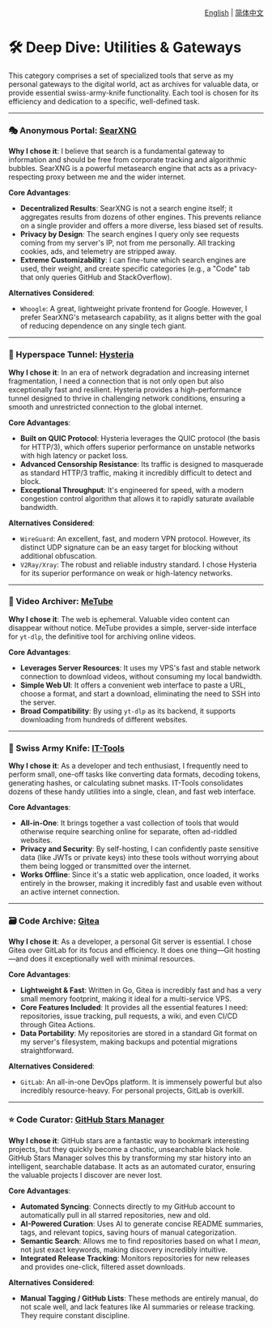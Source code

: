 <p align="right">
  <a href="./utilities-and-gateways.md">English</a> | <a href="./utilities-and-gateways_zh-CN.md">简体中文</a>
</p>

# 🛠️ Deep Dive: Utilities & Gateways

This category comprises a set of specialized tools that serve as my personal gateways to the digital world, act as archives for valuable data, or provide essential swiss-army-knife functionality. Each tool is chosen for its efficiency and dedication to a specific, well-defined task.

---

### 🎭 Anonymous Portal: [SearXNG](https://docs.searxng.org/)

**Why I chose it**: I believe that search is a fundamental gateway to information and should be free from corporate tracking and algorithmic bubbles. SearXNG is a powerful metasearch engine that acts as a privacy-respecting proxy between me and the wider internet.

**Core Advantages**:
*   **Decentralized Results**: SearXNG is not a search engine itself; it aggregates results from dozens of other engines. This prevents reliance on a single provider and offers a more diverse, less biased set of results.
*   **Privacy by Design**: The search engines I query only see requests coming from my server's IP, not from me personally. All tracking cookies, ads, and telemetry are stripped away.
*   **Extreme Customizability**: I can fine-tune which search engines are used, their weight, and create specific categories (e.g., a "Code" tab that only queries GitHub and StackOverflow).

**Alternatives Considered**:
*   `Whoogle`: A great, lightweight private frontend for Google. However, I prefer SearXNG's metasearch capability, as it aligns better with the goal of reducing dependence on any single tech giant.

---

### 🚀 Hyperspace Tunnel: [Hysteria](https://hysteria.network/)

**Why I chose it**: In an era of network degradation and increasing internet fragmentation, I need a connection that is not only open but also exceptionally fast and resilient. Hysteria provides a high-performance tunnel designed to thrive in challenging network conditions, ensuring a smooth and unrestricted connection to the global internet.

**Core Advantages**:
*   **Built on QUIC Protocol**: Hysteria leverages the QUIC protocol (the basis for HTTP/3), which offers superior performance on unstable networks with high latency or packet loss.
*   **Advanced Censorship Resistance**: Its traffic is designed to masquerade as standard HTTP/3 traffic, making it incredibly difficult to detect and block.
*   **Exceptional Throughput**: It's engineered for speed, with a modern congestion control algorithm that allows it to rapidly saturate available bandwidth.

**Alternatives Considered**:
*   `WireGuard`: An excellent, fast, and modern VPN protocol. However, its distinct UDP signature can be an easy target for blocking without additional obfuscation.
*   `V2Ray/Xray`: The robust and reliable industry standard. I chose Hysteria for its superior performance on weak or high-latency networks.

---

### 📼 Video Archiver: [MeTube](https://github.com/alexta69/metube)

**Why I chose it**: The web is ephemeral. Valuable video content can disappear without notice. MeTube provides a simple, server-side interface for `yt-dlp`, the definitive tool for archiving online videos.

**Core Advantages**:
*   **Leverages Server Resources**: It uses my VPS's fast and stable network connection to download videos, without consuming my local bandwidth.
*   **Simple Web UI**: It offers a convenient web interface to paste a URL, choose a format, and start a download, eliminating the need to SSH into the server.
*   **Broad Compatibility**: By using `yt-dlp` as its backend, it supports downloading from hundreds of different websites.

---

### 🧰 Swiss Army Knife: [IT-Tools](https://it-tools.tech/)

**Why I chose it**: As a developer and tech enthusiast, I frequently need to perform small, one-off tasks like converting data formats, decoding tokens, generating hashes, or calculating subnet masks. IT-Tools consolidates dozens of these handy utilities into a single, clean, and fast web interface.

**Core Advantages**:
*   **All-in-One**: It brings together a vast collection of tools that would otherwise require searching online for separate, often ad-riddled websites.
*   **Privacy and Security**: By self-hosting, I can confidently paste sensitive data (like JWTs or private keys) into these tools without worrying about them being logged or transmitted over the internet.
*   **Works Offline**: Since it's a static web application, once loaded, it works entirely in the browser, making it incredibly fast and usable even without an active internet connection.

---

### 🗃️ Code Archive: [Gitea](https://gitea.io/)

**Why I chose it**: As a developer, a personal Git server is essential. I chose Gitea over GitLab for its focus and efficiency. It does one thing—Git hosting—and does it exceptionally well with minimal resources.

**Core Advantages**:
*   **Lightweight & Fast**: Written in Go, Gitea is incredibly fast and has a very small memory footprint, making it ideal for a multi-service VPS.
*   **Core Features Included**: It provides all the essential features I need: repositories, issue tracking, pull requests, a wiki, and even CI/CD through Gitea Actions.
*   **Data Portability**: My repositories are stored in a standard Git format on my server's filesystem, making backups and potential migrations straightforward.

**Alternatives Considered**:
*   `GitLab`: An all-in-one DevOps platform. It is immensely powerful but also incredibly resource-heavy. For personal projects, GitLab is overkill.

---

### ⭐ Code Curator: [GitHub Stars Manager](https://github.com/magical-universe/GitHub-Stars-Manager)

**Why I chose it**: GitHub stars are a fantastic way to bookmark interesting projects, but they quickly become a chaotic, unsearchable black hole. GitHub Stars Manager solves this by transforming my star history into an intelligent, searchable database. It acts as an automated curator, ensuring the valuable projects I discover are never lost.

**Core Advantages**:
*   **Automated Syncing**: Connects directly to my GitHub account to automatically pull in all starred repositories, new and old.
*   **AI-Powered Curation**: Uses AI to generate concise README summaries, tags, and relevant topics, saving hours of manual categorization.
*   **Semantic Search**: Allows me to find repositories based on what I *mean*, not just exact keywords, making discovery incredibly intuitive.
*   **Integrated Release Tracking**: Monitors repositories for new releases and provides one-click, filtered asset downloads.

**Alternatives Considered**:
*   **Manual Tagging / GitHub Lists**: These methods are entirely manual, do not scale well, and lack features like AI summaries or release tracking. They require constant discipline.